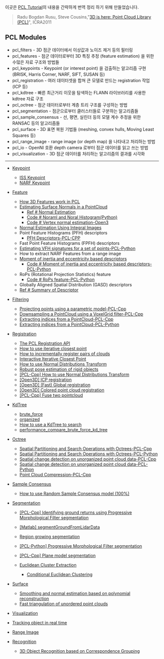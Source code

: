 이곳은 [PCL Tutorial](https://pcl.readthedocs.io/projects/tutorials/en/latest/index.html#)의 내용을 간략하게 번역 정리 하기 위해 만들었습니다. 

> Radu Bogdan Rusu, Steve Cousins,"[3D is here: Point Cloud Library (PCL)](http://www.pointclouds.org/assets/pdf/pcl_icra2011.pdf)", ICRA2011

## PCL Modules 

- pcl_filters - 3D 점군 데이터에서 이상값과 노이즈 제거 등의 필터링
- pcl_features - 점군 데이터로부터 3D 특징 추정 (feature estimation) 을 위한 수많은 자료 구조와 방법들 
- pcl_keypoints - Keypoint (or interest point) 을 검출하는 알고리즘 구현 (BRISK, Harris Corner, NARF, SIFT, SUSAN 등)
- pcl_registration - 여러 데이터셋을 합쳐 큰 모델로 만드는 registration 작업 (ICP 등)
- pcl_kdtree - 빠른 최근거리 이웃을 탐색하는 FLANN 라이브러리를 사용한 kdtree 자료 구조
- pcl_octree - 점군 데이터로부터 계층 트리 구조를 구성하는 방법
- pcl_segmentation - 점군으로부터 클러스터들로 구분하는 알고리즘들
- pcl_sample_consensus - 선, 평면, 실린더 등의 모델 계수 추정을 위한 RANSAC 등의 알고리즘들
- pcl_surface - 3D 표면 복원 기법들 (meshing, convex hulls, Moving Least Squares 등)
- pcl_range_image - range image (or depth map) 을 나타내고 처리하는 방법
- pcl_io - OpenNI 호환 depth camera 로부터 점군 데이터를 읽고 쓰는 방법
- pcl_visualization - 3D 점군 데이터를 처리하는 알고리즘의 결과를 시각화

---

* [Keypoint](Keypoint/README.md)
  * [ISS Keypoint](Keypoint/iss-keypoint.md)
  * [NARF Keypoint](Keypoint/narf-keypoint.md)

* [Feature](Feature/README.md)
  * [How 3D Features work in PCL](Feature/how-3d-features-work-in-pcl.md)
  * [Estimating Surface Normals in a PointCloud](Feature/Estimating-surface-normals-in-a-pointcloud.md)
    * [Ref # Normal Estimation ](Feature/Normal-Estimation.md)
    * [Code # Noraml and Noral Histogram(Python)](Feature/python-pcl-normal-histogram.md)
    * [Code # Vertex normal estimation-Open3](Feature/open3d-vertex-normal-estimation.md)
  * [Normal Estimation Using Integral Images](Feature/Normal-Estimation-Using-Integral-Images.md)
  * Point Feature Histograms (PFH) descriptors
    * [PFH Descriptors-PCL-CPP](Feature/pcl-cpp-pfh-descriptors.md)
  * Fast Point Feature Histograms (FPFH) descriptors
  * [Estimating VFH signatures for a set of points-PCL-Python](Feature/pcl-python-estimating-vfh-signatures-for-a-set-of-points.md)
  * How to extract NARF Features from a range image
  * [Moment of inertia and eccentricity based descriptors](Feature/Moment-of-inertia-and-eccentricity-based-descriptors.md)
    * [Code # Moment of inertia and eccentricity based descriptors-PCL-Python](Feature/pcl-python-moment-of-inertia-and-eccentricity-based-descriptors.md)
  * RoPs (Rotational Projection Statistics) feature
    * [Code # RoPs feature-PCL-Python](Feature/pcl-python-rops-feature.md)
  * Globally Aligned Spatial Distribution (GASD) descriptors
  * [Ref # Summary of Descriptor](ref_1.md) 


* [Filtering](Filtering/README.md)
  * [Projecting points using a parametric model-PCL-Cpp](Filtering/pcl-cpp-projecting-points-using-a-parametric-model.md)
  * [Downsampling a PointCloud using a VoxelGrid filter-PCL-Cpp](Filtering/pcl-cpp-downsampling-a-pointcloud-using-a-voxelgrid-filter.md)
  * [Extracting indices from a PointCloud-PCL-Cpp](Filtering/pcl-cpp-extracting-indices-from-a-pointcloud.md)
  * [Extracting indices from a PointCloud-PCL-Python](Filtering/pcl-python-extracting-indices-from-a-pointcloud.md)
* [Registration](Registration/README.md)
  * [The PCL Registration API](Registration/the-pcl-registration-api.md)
  * [How to use iterative closest point](Registration/iterative-closest-point.md)
  * [How to incrementally register pairs of clouds](Registration/How-to-incrementally-register-pairs-of-clouds.md)
  * [Interactive Iterative Closest Point](Registration/Interactive-Iterative-Closest-Point.md)
  * [How to use Normal Distributions Transform](Registration/How-to-use-Normal-Distributions-Transform.md)
  * [Robust pose estimation of rigid objects](Registration/Robust-pose-estimation-of-rigid-objects.md)
  * [\[PCL-Cpp\] How to use Normal Distributions Transform](Registration/how-to-use-normal-distributions-transform.md)
  * [\[Open3D\] ICP registration](Registration/open3d-icp-registration.md)
  * [\[Open3D\] \(Fast\) Global registration](Registration/open3d-global-registration.md)
  * [\[Open3D\] Colored point cloud registration](Registration/open3d-colored-point-cloud-registration.md)
  * [\[PCL-Cpp\] Fuse two pointcloud ](Registration/pcl-cpp-fuse-two-pointcloud.md)
* [KdTree](KdTree/README.md)
  * [brute_force](KdTree/brute_force.md)
  * [organized](KdTree/organized.md)
  * [How to use a KdTree to search](KdTree/how-to-use-a-kdtree-to-search-PCL-Cpp.md)
  * [performance_compare_brute_force_kd_tree](KdTree/performance_compare_brute_force_kd_tree.md)
* [Octree](Octree/README.md)
  * [Spatial Partitioning and Search Operations with Octrees-PCL-Cpp](Octree/spatial-partitioning-and-search-operations-with-octrees-PCL-Cpp.md)
  * [Spatial Partitioning and Search Operations with Octrees-PCL-Python](Octree/spatial-partitioning-and-search-operations-with-octrees-PCL-Python.md)
  * [Spatial change detection on unorganized point cloud data-PCL-Cpp](Octree/spatial-change-detection-on-unorganized-point-cloud-data-PCL-Cpp.md)
  * [Spatial change detection on unorganized point cloud data-PCL-Python](Octree/spatial-change-detection-on-unorganized-point-cloud-data-PCL-Python.md)
  * [Point Cloud Compression-PCL-Cpp](Octree/point-cloud-compression-PCL-Cpp.md)
* [Sample Consensus](SampleConsensus/README.md)
  * [How to use Random Sample Consensus model \(100%\)](SampleConsensus/how-to-use-random-sample-consensus-model.md)
* [Segmentation](Segmentation/README.md)
  * [\[PCL-Cpp\] Identifying ground returns using Progressive Morphological Filter segmentation](Segmentation/pcl-cpp-identifying-ground-returns-using-progressive-morphological-filter-segmentation.md)
  * [\[Matlab\] segmentGroundFromLidarData](Segmentation/matlab-segmentgroundfromlidardata.md)

  * [Region growing segmentation](Segmentation/region-growing-segmentation.md)
  * [\[PCL-Python\] Progressive Morphological Filter segmentation](Segmentation/pcl-python-progressive-morphological-filter-segmentation.md)
  * [\[PCL-Cpp\] Plane model segmentation](Segmentation/pcl-cpp-plane-model-segmentation.md)

  * [Euclidean Cluster Extraction](Segmentation/euclidean-cluster-extraction.md)
    * [Conditional Euclidean Clustering](Segmentation/conditional-euclidean-clustering.md)
* [Surface](Surface/README.md)
  * [Smoothing and normal estimation based on polynomial reconstruction](Surface/Smoothing-and-normal-estimation-based-on-polynomial-reconstruction.md)
  * [Fast triangulation of unordered point clouds](Surface/Fast-triangulation-of-unordered-point-clouds.md)
* [Visualization](visualization.md)
* [Tracking object in real time](tracking-object-in-real-time.md)
* [Range Image](RangeImage/How-to-create-a-range-image-from-a-point-cloud.md)
* [Recognition](Recognition/README.md)
  * [3D Object Recognition based on Correspondence Grouping](Recognition/3D-Object-Recognition-based-on-Correspondence-Grouping.md)

